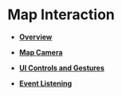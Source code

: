 # Map Interaction<a name="EN-US_TOPIC_0000001098683754"></a>

-   **[Overview](android-sdk-map-interaction-overview.md)**  

-   **[Map Camera](android-sdk-map-camera.md)**  

-   **[UI Controls and Gestures](android-sdk-ui-controls-and-gestures.md)**  

-   **[Event Listening](android-sdk-event-listening.md)**  


